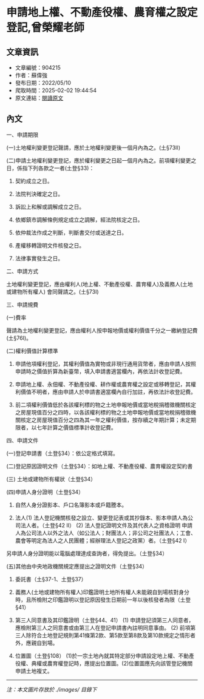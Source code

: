 # 申請地上權、不動產役權、農育權之設定登記,曾榮耀老師

## 文章資訊
- 文章編號：904215
- 作者：蘇偉強
- 發布日期：2022/05/10
- 爬取時間：2025-02-02 19:44:54
- 原文連結：[閱讀原文](https://real-estate.get.com.tw/Columns/detail.aspx?no=904215)

## 內文
一、申請期限

(一)土地權利變更登記聲請，應於土地權利變更後一個月內為之。(土§73II)

(二)申請土地權利變更登記，應於權利變更之日起一個月內為之。前項權利變更之日，係指下列各款之一者(土登§33)：

1. 契約成立之日。

2. 法院判決確定之日。

3. 訴訟上和解或調解成立之日。

4. 依鄉鎮市調解條例規定成立之調解，經法院核定之日。

5. 依仲裁法作成之判斷，判斷書交付或送達之日。

6. 產權移轉證明文件核發之日。

7. 法律事實發生之日。

二、申請方式

土地權利變更登記，應由權利人(地上權、不動產役權、農育權人)及義務人(土地或建物所有權人) 會同聲請之。(土§73I)

三、申請規費

(一)費率

聲請為土地權利變更登記，應由權利人按申報地價或權利價值千分之一繳納登記費(土§76I)。

(二)權利價值計算標準

1. 申請他項權利登記，其權利價值為實物或非現行通用貨幣者，應由申請人按照申請時之價值折算為新臺幣，填入申請書適當欄內，再依法計收登記費。

2. 申請地上權、永佃權、不動產役權、耕作權或農育權之設定或移轉登記，其權利價值不明者，應由申請人於申請書適當欄內自行加註，再依法計收登記費。

3. 前二項權利價值低於各該權利標的物之土地申報地價或當地稅捐稽徵機關核定之房屋現值百分之四時，以各該權利標的物之土地申報地價或當地稅捐稽徵機關核定之房屋現值百分之四為其一年之權利價值，按存續之年期計算；未定期限者，以七年計算之價值標準計收登記費。

四、申請文件

(一)登記申請書（土登§34）：依公定格式填寫。

(二)登記原因證明文件（土登§34）：如地上權、不動產役權、農育權設定契約書

(三) 土地或建物所有權狀（土登§34）

(四)申請人身分證明（土登§34）

1. 自然人身分證影本、戶口名簿影本或戶籍謄本。

2. 法人(1) 法人登記機關核發之設立、變更登記表或其抄錄本、影本申請人為公司法人者。（土登§42 II） (2) 法人登記證明文件及其代表人之資格證明 申請人為公司法人以外之法人（如公法人；財團法人；非公司之社團法人；工會、農會等明定為法人之人民團體；經辦理法人登記之政黨）者。（土登§42 I）

另申請人身分證明能以電腦處理達成查詢者，得免提出。（土登§34）

(五)其他由中央地政機關規定應提出之證明文件（土登§34）

1. 委託書（土§37-1、土登§37）

2. 義務人(土地或建物所有權人)印鑑證明土地所有權人未能親自到場核對身分時，且所檢附之印鑑證明以登記原因發生日期前一年以後核發者為限（土登§41）

3. 第三人同意書及其印鑑證明（土登§44、41） (1) 申請登記須第三人同意者，應檢附第三人之同意書或由第三人在登記申請書內註明同意事由。 (2) 前項第三人除符合土地登記規則第41條第2款、第5款至第8款及第10款規定之情形者外，應親自到場。

4. 位置圖（土登§108） (1)於一宗土地內就其特定部分申請設定地上權、不動產役權、典權或農育權登記時，應提出位置圖。(2)位置圖應先向該管登記機關申請土地複丈。

---
*注：本文圖片存放於 ./images/ 目錄下*
